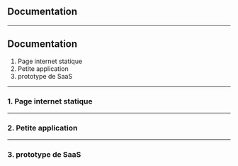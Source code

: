 ## Documentation

---

## Documentation
1. Page internet statique
2. Petite application 
3. prototype de SaaS

---

### 1. Page internet statique


--- 

### 2. Petite application 


---

### 3. prototype de SaaS



